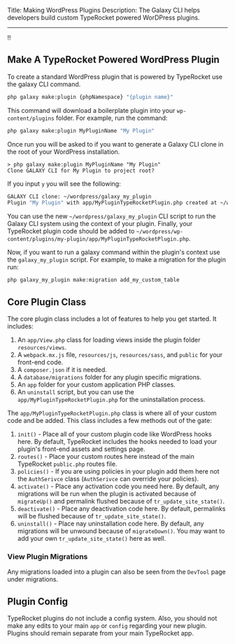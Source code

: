 Title: Making WordPress Plugins
Description: The Galaxy CLI helps developers build custom TypeRocket powered WorDPress plugins.

---

!!

## Make A TypeRocket Powered WordPress Plugin

To create a standard WordPress plugin that is powered by TypeRocket use the galaxy CLI command.

```bash
php galaxy make:plugin {phpNamespace} "{plugin name}"
```

This command will download a boilerplate plugin into your `wp-content/plugins` folder. For example, run the command:

```bash
php galaxy make:plugin MyPluginName "My Plugin"
```

Once run you will be asked to if you want to generate a Galaxy CLI clone in the root of your WordPress installation.

```
> php galaxy make:plugin MyPluginName "My Plugin"
Clone GALAXY CLI for My Plugin to project root?
```

If you input `y` you will see the following:

```bash
GALAXY CLI clone: ~/wordpress/galaxy_my_plugin
Plugin "My Plugin" with app/MyPluginTypeRocketPlugin.php created at ~/wordpress/wp-content/plugins/my-plugin
```

You can use the new `~/wordpress/galaxy_my_plugin` CLI script to run the Galaxy CLI system using the context of your plugin. Finally, your TypeRocket plugin code should be added to `~/wordpress/wp-content/plugins/my-plugin/app/MyPluginTypeRocketPlugin.php`.

Now, if you want to run a galaxy command within the plugin's context use the `galaxy_my_plugin` script. For example, to make a migration for the plugin run:

```bash
php galaxy_my_plugin make:migration add_my_custom_table
```

## Core Plugin Class

The core plugin class includes a lot of features to help you get started. It includes:

1. An `app/View.php` class for loading views inside the plugin folder `resources/views`.
2. A `webpack.mx.js` file, `resources/js`, `resources/sass`, and `public` for your front-end code.
3. A `composer.json` if it is needed.
4. A `database/migrations` folder for any plugin specific migrations.
5. An `app` folder for your custom application PHP classes.
6. An `uninstall` script, but you can use the `app/MyPluginTypeRocketPlugin.php` for the uninstallation process.

The `app/MyPluginTypeRocketPlugin.php` class is where all of your custom code and be added. This class includes a few methods out of the gate:

1. `init()` - Place all of your custom plugin code like WordPress hooks here. By default, TypeRocket includes the hooks needed to load your plugin's front-end assets and settings page.
2. `routes()` - Place your custom routes here instead of the main TypeRocket `public.php` routes file.
3. `policies()` - If you are using policies in your plugin add them here not the `AuthSerivce` class (`AuthSerivce` can override your policies).
4. `activate()` - Place any activation code you need here. By default, any migrations will be run when the plugin is activated because of `migrateUp()` and permalink flushed because of `tr_update_site_state()`.
5. `deactivate()` - Place any deactivation code here. By default, permalinks will be flushed because of `tr_update_site_state()`.
6. `uninstall()` - Place nay uninstallation code here. By default, any migrations will be unwound because of `migrateDown()`. You may want to add your own `tr_update_site_state()` here as well.

### View Plugin Migrations

Any migrations loaded into a plugin can also be seen from the `DevTool` page under migrations.

## Plugin Config

TypeRocket plugins do not include a config system. Also, you should not make any edits to your main `app` or `config` regarding your new plugin. Plugins should remain separate from your main TypeRocket app.